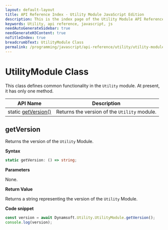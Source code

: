 ```yaml
---
layout: default-layout
title: API Reference Index - Utility Module JavaScript Edition
description: This is the index page of the Utility Module API Reference
keywords: Utility, api reference, javascript, js
needAutoGenerateSidebar: true
needGenerateH3Content: true
noTitleIndex: true
breadcrumbText: UtilityModule Class
permalink: /programming/javascript/api-reference/utility/utility-module-class.html
---
```


# UtilityModule Class

This class defines common functionality in the `Utility` module. At present, it has only one method.

| API Name                           | Description                                  |
| ---------------------------------- | -------------------------------------------- |
| static [getVersion()](#getversion) | Returns the version of the `Utility` module. |

## getVersion

Returns the version of the `Utility` Module.

**Syntax**

```typescript
static getVersion: () => string;
```

**Parameters**

None.

**Return Value**

Returns a string representing the version of the `Utility` Module.

**Code snippet**

```javascript
const version = await Dynamsoft.Utility.UtilityModule.getVersion();
console.log(version);
```
